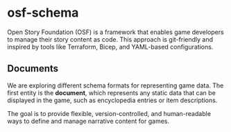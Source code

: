 # osf-schema
Open Story Foundation (OSF) is a framework that enables game developers to manage their story content as code. This approach is git-friendly and inspired by tools like Terraform, Bicep, and YAML-based configurations.

## Documents

We are exploring different schema formats for representing game data. The first entity is the **document**, which represents any static data that can be displayed in the game, such as encyclopedia entries or item descriptions.

The goal is to provide flexible, version-controlled, and human-readable ways to define and manage narrative content for games.
